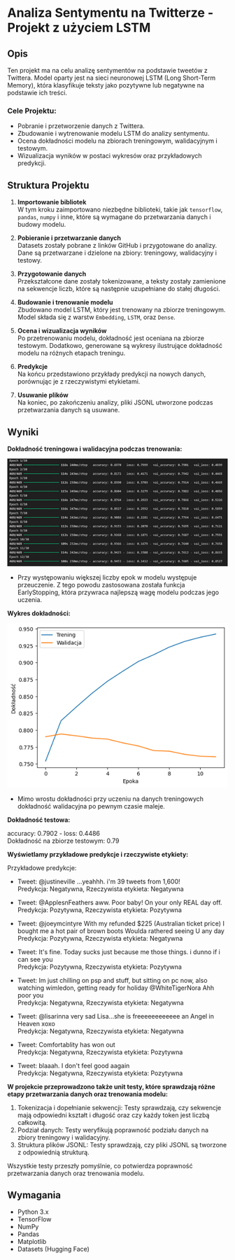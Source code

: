 # Analiza Sentymentu na Twitterze - Projekt z użyciem LSTM

## Opis

Ten projekt ma na celu analizę sentymentów na podstawie tweetów z Twittera. Model oparty jest na sieci neuronowej LSTM (Long Short-Term Memory), która klasyfikuje teksty jako pozytywne lub negatywne na podstawie ich treści.

### Cele Projektu:
- Pobranie i przetworzenie danych z Twittera.
- Zbudowanie i wytrenowanie modelu LSTM do analizy sentymentu.
- Ocena dokładności modelu na zbiorach treningowym, walidacyjnym i testowym.
- Wizualizacja wyników w postaci wykresów oraz przykładowych predykcji.

## Struktura Projektu

1. **Importowanie bibliotek**  
   W tym kroku zaimportowano niezbędne biblioteki, takie jak `tensorflow`, `pandas`, `numpy` i inne, które są wymagane do przetwarzania danych i budowy modelu.

2. **Pobieranie i przetwarzanie danych**  
   Datasets zostały pobrane z linków GitHub i przygotowane do analizy. Dane są przetwarzane i dzielone na zbiory: treningowy, walidacyjny i testowy.

3. **Przygotowanie danych**  
   Przekształcone dane zostały tokenizowane, a teksty zostały zamienione na sekwencje liczb, które są następnie uzupełniane do stałej długości.

4. **Budowanie i trenowanie modelu**  
   Zbudowano model LSTM, który jest trenowany na zbiorze treningowym. Model składa się z warstw `Embedding`, `LSTM`, oraz `Dense`.

5. **Ocena i wizualizacja wyników**  
   Po przetrenowaniu modelu, dokładność jest oceniana na zbiorze testowym. Dodatkowo, generowane są wykresy ilustrujące dokładność modelu na różnych etapach treningu.

6. **Predykcje**  
   Na końcu przedstawiono przykłady predykcji na nowych danych, porównując je z rzeczywistymi etykietami.

7. **Usuwanie plików**  
   Na koniec, po zakończeniu analizy, pliki JSONL utworzone podczas przetwarzania danych są usuwane.

## Wyniki
**Dokładność treningowa i walidacyjna podczas trenowania:**  

![Dokładność treningowa i walidacyjna](images/Epochs.png "Dokładność modelu na różnych etapach treningu")

- Przy występowaniu większej liczby epok w modelu występuje przeuczenie. Z tego powodu zastosowana została funkcja EarlyStopping, która przywraca najlepszą wagę modelu podczas jego uczenia.

**Wykres dokładności:**  

![Wykres dokładności](images/Chart.png "Wykres dokładności modelu")

- Mimo wrostu dokładności przy uczeniu na danych treningowych dokładność walidacyjna po pewnym czasie maleje.

**Dokładność testowa:**  

accuracy: 0.7902 - loss: 0.4486  
Dokładność na zbiorze testowym: 0.79

**Wyświetlamy przykładowe predykcje i rzeczywiste etykiety:**  

Przykładowe predykcje:  

 - Tweet: @justineville ...yeahhh. i'm 39 tweets from 1,600!  
   Predykcja: Negatywna, Rzeczywista etykieta: Negatywna

 - Tweet: @ApplesnFeathers aww. Poor baby! On your only REAL day off.  
   Predykcja: Pozytywna, Rzeczywista etykieta: Pozytywna

 - Tweet: @joeymcintyre With my refunded $225 (Australian ticket price) I bought me a hot pair of brown boots  Woulda rathered seeing U any day  
   Predykcja: Pozytywna, Rzeczywista etykieta: Negatywna

 - Tweet: It's fine. Today sucks just because me those things. i dunno if i can see you  
   Predykcja: Pozytywna, Rzeczywista etykieta: Pozytywna

 - Tweet: Im just chilling on psp and stuff, but sitting on pc now, also watching wimledon, getting ready for holiday @WhiteTigerNora Ahh poor you  
   Predykcja: Negatywna, Rzeczywista etykieta: Negatywna

 - Tweet: @lisarinna very sad Lisa...she is freeeeeeeeeeee an Angel in Heaven xoxo  
   Predykcja: Negatywna, Rzeczywista etykieta: Negatywna

 - Tweet: Comfortablity has won out  
   Predykcja: Negatywna, Rzeczywista etykieta: Pozytywna

 - Tweet: blaaah. I don't feel good aagain  
   Predykcja: Negatywna, Rzeczywista etykieta: Pozytywna

**W projekcie przeprowadzono także unit testy, które sprawdzają różne etapy przetwarzania danych oraz trenowania modelu:**

1. Tokenizacja i dopełnianie sekwencji: Testy sprawdzają, czy sekwencje mają odpowiedni kształt i długość oraz czy każdy token jest liczbą całkowitą.
2. Podział danych: Testy weryfikują poprawność podziału danych na zbiory treningowy i walidacyjny.
3. Struktura plików JSONL: Testy sprawdzają, czy pliki JSONL są tworzone z odpowiednią strukturą.

Wszystkie testy przeszły pomyślnie, co potwierdza poprawność przetwarzania danych oraz trenowania modelu.


## Wymagania

- Python 3.x
- TensorFlow
- NumPy
- Pandas
- Matplotlib
- Datasets (Hugging Face)
